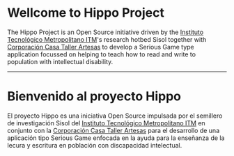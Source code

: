 # Wellcome to Hippo Project

The Hippo Project is an Open Source initiative driven by the [Instituto Tecnológico Metropolitano ITM](http://www.itm.edu.co)'s research hotbed Sisol together with [Corporación Casa Taller Artesas](http://corporacionartesas.webnode.com/) to develop a Serious Game type application focussed on helping to teach how to read and write to population with intellectual disability.

* * *

# Bienvenido al proyecto Hippo

El proyecto Hippo es una iniciativa Open Source impulsada por el semillero de investigación Sisol del [Instituto Tecnológico Metropolitano ITM](http://www.itm.edu.co/) en conjunto con la [Corporación Casa Taller Artesas](http://corporacionartesas.webnode.com/) para el desarrollo de una aplicación tipo Serious Game enfocada en la ayuda para la enseñanza de la lecura y escritura en población con discapacidad intelectual. 
